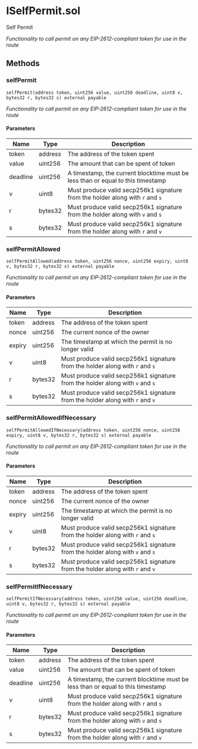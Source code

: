 
# ISelfPermit.sol

    
Self Permit

    
*Functionality to call permit on any EIP-2612-compliant token for use in the route*
## Methods
### selfPermit
```solidity
selfPermit(address token, uint256 value, uint256 deadline, uint8 v, bytes32 r, bytes32 s) external payable
```

            

            
*Functionality to call permit on any EIP-2612-compliant token for use in the route*
#### Parameters

| Name | Type | Description |
|---|---|---|
| token | address | The address of the token spent |
| value | uint256 | The amount that can be spent of token |
| deadline | uint256 | A timestamp, the current blocktime must be less than or equal to this timestamp |
| v | uint8 | Must produce valid secp256k1 signature from the holder along with `r` and `s` |
| r | bytes32 | Must produce valid secp256k1 signature from the holder along with `v` and `s` |
| s | bytes32 | Must produce valid secp256k1 signature from the holder along with `r` and `v` |

### selfPermitAllowed
```solidity
selfPermitAllowed(address token, uint256 nonce, uint256 expiry, uint8 v, bytes32 r, bytes32 s) external payable
```

            

            
*Functionality to call permit on any EIP-2612-compliant token for use in the route*
#### Parameters

| Name | Type | Description |
|---|---|---|
| token | address | The address of the token spent |
| nonce | uint256 | The current nonce of the owner |
| expiry | uint256 | The timestamp at which the permit is no longer valid |
| v | uint8 | Must produce valid secp256k1 signature from the holder along with `r` and `s` |
| r | bytes32 | Must produce valid secp256k1 signature from the holder along with `v` and `s` |
| s | bytes32 | Must produce valid secp256k1 signature from the holder along with `r` and `v` |

### selfPermitAllowedIfNecessary
```solidity
selfPermitAllowedIfNecessary(address token, uint256 nonce, uint256 expiry, uint8 v, bytes32 r, bytes32 s) external payable
```

            

            
*Functionality to call permit on any EIP-2612-compliant token for use in the route*
#### Parameters

| Name | Type | Description |
|---|---|---|
| token | address | The address of the token spent |
| nonce | uint256 | The current nonce of the owner |
| expiry | uint256 | The timestamp at which the permit is no longer valid |
| v | uint8 | Must produce valid secp256k1 signature from the holder along with `r` and `s` |
| r | bytes32 | Must produce valid secp256k1 signature from the holder along with `v` and `s` |
| s | bytes32 | Must produce valid secp256k1 signature from the holder along with `r` and `v` |

### selfPermitIfNecessary
```solidity
selfPermitIfNecessary(address token, uint256 value, uint256 deadline, uint8 v, bytes32 r, bytes32 s) external payable
```

            

            
*Functionality to call permit on any EIP-2612-compliant token for use in the route*
#### Parameters

| Name | Type | Description |
|---|---|---|
| token | address | The address of the token spent |
| value | uint256 | The amount that can be spent of token |
| deadline | uint256 | A timestamp, the current blocktime must be less than or equal to this timestamp |
| v | uint8 | Must produce valid secp256k1 signature from the holder along with `r` and `s` |
| r | bytes32 | Must produce valid secp256k1 signature from the holder along with `v` and `s` |
| s | bytes32 | Must produce valid secp256k1 signature from the holder along with `r` and `v` |


